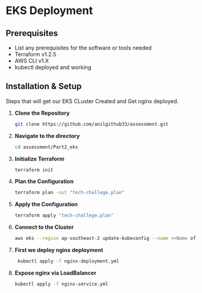 # EKS Deployment

## Prerequisites
- List any prerequisites for the software or tools needed
- Terraform v1.2.5
- AWS CLI v1.X
- kubectl deployed and working

## Installation & Setup

Steps that will get our EKS CLuster Created and Get nginx deployed.

1. **Clone the Repository**

    ```bash
    git clone https://github.com/anilgithub33/assessment.git
    ```

2. **Navigate to the directory**

    ```bash
    cd assessment/Part2_eks
    ```

3. **Initialize Terraform**

    ```bash
    terraform init
    ```

4. **Plan the Configuration**

    ```bash
    terraform plan -out "tech-challege.plan"
    ```

5. **Apply the Configuration**

    ```bash
    terraform apply "tech-challege.plan"
    ```

6. **Connect to the Cluster**
    
    ```bash
    aws eks --region ap-southeast-2 update-kubeconfig --name <<Name of EKS Cluster goes here>>
    ```

7. **First we deploy nginx deployment**

    ```bash
     kubectl apply -f nginx-deployment.yml
    ```
8. **Expose nginx via LoadBalancer**

    ```bash
    kubectl apply -f nginx-service.yml
    ```
